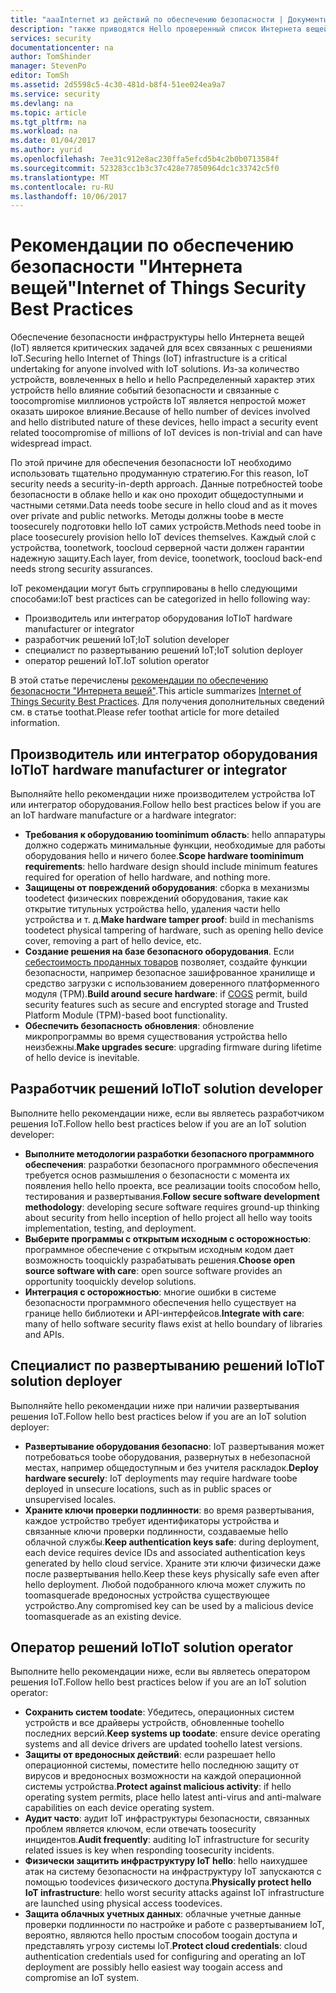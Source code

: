 ```yaml
---
title: "aaaInternet из действий по обеспечению безопасности | Документы Microsoft"
description: "также приводятся Hello проверенный список Интернета вещей рекомендации по обеспечению безопасности и общие рекомендации."
services: security
documentationcenter: na
author: TomShinder
manager: StevenPo
editor: TomSh
ms.assetid: 2d5598c5-4c30-481d-b8f4-51ee024ea9a7
ms.service: security
ms.devlang: na
ms.topic: article
ms.tgt_pltfrm: na
ms.workload: na
ms.date: 01/04/2017
ms.author: yurid
ms.openlocfilehash: 7ee31c912e8ac230ffa5efcd5b4c2b0b0713584f
ms.sourcegitcommit: 523283cc1b3c37c428e77850964dc1c33742c5f0
ms.translationtype: MT
ms.contentlocale: ru-RU
ms.lasthandoff: 10/06/2017
---
```

# <a name="internet-of-things-security-best-practices"></a><span data-ttu-id="ac8ce-103">Рекомендации по обеспечению безопасности "Интернета вещей"</span><span class="sxs-lookup"><span data-stu-id="ac8ce-103">Internet of Things Security Best Practices</span></span>
<span data-ttu-id="ac8ce-104">Обеспечение безопасности инфраструктуры hello Интернета вещей (IoT) является критических задачей для всех связанных с решениями IoT.</span><span class="sxs-lookup"><span data-stu-id="ac8ce-104">Securing hello Internet of Things (IoT) infrastructure is a critical undertaking for anyone involved with IoT solutions.</span></span> <span data-ttu-id="ac8ce-105">Из-за количество устройств, вовлеченных в hello и hello Распределенный характер этих устройств hello влияние событий безопасности и связанные с toocompromise миллионов устройств IoT является непростой может оказать широкое влияние.</span><span class="sxs-lookup"><span data-stu-id="ac8ce-105">Because of hello number of devices involved and hello distributed nature of these devices, hello impact a security event related toocompromise of millions of IoT devices is non-trivial and can have widespread impact.</span></span>

<span data-ttu-id="ac8ce-106">По этой причине для обеспечения безопасности IoT необходимо использовать тщательно продуманную стратегию.</span><span class="sxs-lookup"><span data-stu-id="ac8ce-106">For this reason, IoT security needs a security-in-depth approach.</span></span> <span data-ttu-id="ac8ce-107">Данные потребностей toobe безопасности в облаке hello и как оно проходит общедоступными и частными сетями.</span><span class="sxs-lookup"><span data-stu-id="ac8ce-107">Data needs toobe secure in hello cloud and as it moves over private and public networks.</span></span> <span data-ttu-id="ac8ce-108">Методы должны toobe в месте toosecurely подготовки hello IoT самих устройств.</span><span class="sxs-lookup"><span data-stu-id="ac8ce-108">Methods need toobe in place toosecurely provision hello IoT devices themselves.</span></span> <span data-ttu-id="ac8ce-109">Каждый слой с устройства, toonetwork, toocloud серверной части должен гарантии надежную защиту.</span><span class="sxs-lookup"><span data-stu-id="ac8ce-109">Each layer, from device, toonetwork, toocloud back-end needs strong security assurances.</span></span>

<span data-ttu-id="ac8ce-110">IoT рекомендации могут быть сгруппированы в hello следующими способами:</span><span class="sxs-lookup"><span data-stu-id="ac8ce-110">IoT best practices can be categorized in hello following way:</span></span>

* <span data-ttu-id="ac8ce-111">Производитель или интегратор оборудования IoT</span><span class="sxs-lookup"><span data-stu-id="ac8ce-111">IoT hardware manufacturer or integrator</span></span>
* <span data-ttu-id="ac8ce-112">разработчик решений IoT;</span><span class="sxs-lookup"><span data-stu-id="ac8ce-112">IoT solution developer</span></span>
* <span data-ttu-id="ac8ce-113">специалист по развертыванию решений IoT;</span><span class="sxs-lookup"><span data-stu-id="ac8ce-113">IoT solution deployer</span></span>
* <span data-ttu-id="ac8ce-114">оператор решений IoT.</span><span class="sxs-lookup"><span data-stu-id="ac8ce-114">IoT solution operator</span></span>

<span data-ttu-id="ac8ce-115">В этой статье перечислены [рекомендации по обеспечению безопасности "Интернета вещей"](../iot-suite/iot-security-best-practices.md).</span><span class="sxs-lookup"><span data-stu-id="ac8ce-115">This article summarizes [Internet of Things Security Best Practices](../iot-suite/iot-security-best-practices.md).</span></span> <span data-ttu-id="ac8ce-116">Для получения дополнительных сведений см. в статье toothat.</span><span class="sxs-lookup"><span data-stu-id="ac8ce-116">Please refer toothat article for more detailed information.</span></span>

## <a name="iot-hardware-manufacturer-or-integrator"></a><span data-ttu-id="ac8ce-117">Производитель или интегратор оборудования IoT</span><span class="sxs-lookup"><span data-stu-id="ac8ce-117">IoT hardware manufacturer or integrator</span></span>
<span data-ttu-id="ac8ce-118">Выполняйте hello рекомендации ниже производителем устройства IoT или интегратор оборудования.</span><span class="sxs-lookup"><span data-stu-id="ac8ce-118">Follow hello best practices below if you are an IoT hardware manufacture or a hardware integrator:</span></span>

* <span data-ttu-id="ac8ce-119">**Требования к оборудованию toominimum область**: hello аппаратуры должно содержать минимальные функции, необходимые для работы оборудования hello и ничего более.</span><span class="sxs-lookup"><span data-stu-id="ac8ce-119">**Scope hardware toominimum requirements**: hello hardware design should include minimum features required for operation of hello hardware, and nothing more.</span></span> 
* <span data-ttu-id="ac8ce-120">**Защищены от повреждений оборудования**: сборка в механизмы toodetect физических повреждений оборудования, такие как открытие титульных устройства hello, удаления части hello устройства и т. д.</span><span class="sxs-lookup"><span data-stu-id="ac8ce-120">**Make hardware tamper proof**: build in mechanisms toodetect physical tampering of hardware, such as opening hello device cover, removing a part of hello device, etc.</span></span> 
* <span data-ttu-id="ac8ce-121">**Создание решения на базе безопасного оборудования**. Если [себестоимость проданных товаров](https://en.wikipedia.org/wiki/Cost_of_goods_sold) позволяет, создайте функции безопасности, например безопасное зашифрованное хранилище и средство загрузки с использованием доверенного платформенного модуля (TPM).</span><span class="sxs-lookup"><span data-stu-id="ac8ce-121">**Build around secure hardware**: if [COGS](https://en.wikipedia.org/wiki/Cost_of_goods_sold) permit, build security features such as secure and encrypted storage and Trusted Platform Module (TPM)-based boot functionality.</span></span>
* <span data-ttu-id="ac8ce-122">**Обеспечить безопасность обновления**: обновление микропрограммы во время существования устройства hello неизбежны.</span><span class="sxs-lookup"><span data-stu-id="ac8ce-122">**Make upgrades secure**: upgrading firmware during lifetime of hello device is inevitable.</span></span>

## <a name="iot-solution-developer"></a><span data-ttu-id="ac8ce-123">Разработчик решений IoT</span><span class="sxs-lookup"><span data-stu-id="ac8ce-123">IoT solution developer</span></span>
<span data-ttu-id="ac8ce-124">Выполните hello рекомендации ниже, если вы являетесь разработчиком решения IoT.</span><span class="sxs-lookup"><span data-stu-id="ac8ce-124">Follow hello best practices below if you are an IoT solution developer:</span></span>

* <span data-ttu-id="ac8ce-125">**Выполните методологии разработки безопасного программного обеспечения**: разработки безопасного программного обеспечения требуется основ размышления о безопасности с момента их появления hello hello проекта, все реализации tooits способом hello, тестирования и развертывания.</span><span class="sxs-lookup"><span data-stu-id="ac8ce-125">**Follow secure software development methodology**: developing secure software requires ground-up thinking about security from hello inception of hello project all hello way tooits implementation, testing, and deployment.</span></span>
* <span data-ttu-id="ac8ce-126">**Выберите программы с открытым исходным с осторожностью**: программное обеспечение с открытым исходным кодом дает возможность tooquickly разрабатывать решения.</span><span class="sxs-lookup"><span data-stu-id="ac8ce-126">**Choose open source software with care**: open source software provides an opportunity tooquickly develop solutions.</span></span>
* <span data-ttu-id="ac8ce-127">**Интеграция с осторожностью**: многие ошибки в системе безопасности программного обеспечения hello существует на границе hello библиотеки и API-интерфейсов.</span><span class="sxs-lookup"><span data-stu-id="ac8ce-127">**Integrate with care**: many of hello software security flaws exist at hello boundary of libraries and APIs.</span></span> 

## <a name="iot-solution-deployer"></a><span data-ttu-id="ac8ce-128">Специалист по развертыванию решений IoT</span><span class="sxs-lookup"><span data-stu-id="ac8ce-128">IoT solution deployer</span></span>
<span data-ttu-id="ac8ce-129">Выполняйте hello рекомендации ниже при наличии развертывания решения IoT.</span><span class="sxs-lookup"><span data-stu-id="ac8ce-129">Follow hello best practices below if you are an IoT solution deployer:</span></span>

* <span data-ttu-id="ac8ce-130">**Развертывание оборудования безопасно**: IoT развертывания может потребоваться toobe оборудования, развернутых в небезопасной местах, например общедоступным и без учителя раскладок.</span><span class="sxs-lookup"><span data-stu-id="ac8ce-130">**Deploy hardware securely**: IoT deployments may require hardware toobe deployed in unsecure locations, such as in public spaces or unsupervised locales.</span></span>
* <span data-ttu-id="ac8ce-131">**Храните ключи проверки подлинности**: во время развертывания, каждое устройство требует идентификаторы устройства и связанные ключи проверки подлинности, создаваемые hello облачной службы.</span><span class="sxs-lookup"><span data-stu-id="ac8ce-131">**Keep authentication keys safe**: during deployment, each device requires device IDs and associated authentication keys generated by hello cloud service.</span></span> <span data-ttu-id="ac8ce-132">Храните эти ключи физически даже после развертывания hello.</span><span class="sxs-lookup"><span data-stu-id="ac8ce-132">Keep these keys physically safe even after hello deployment.</span></span> <span data-ttu-id="ac8ce-133">Любой подобранного ключа может служить по toomasquerade вредоносных устройства существующее устройство.</span><span class="sxs-lookup"><span data-stu-id="ac8ce-133">Any compromised key can be used by a malicious device toomasquerade as an existing device.</span></span>

## <a name="iot-solution-operator"></a><span data-ttu-id="ac8ce-134">Оператор решений IoT</span><span class="sxs-lookup"><span data-stu-id="ac8ce-134">IoT solution operator</span></span>
<span data-ttu-id="ac8ce-135">Выполните hello рекомендации ниже, если вы являетесь оператором решения IoT.</span><span class="sxs-lookup"><span data-stu-id="ac8ce-135">Follow hello best practices below if you are an IoT solution operator:</span></span>

* <span data-ttu-id="ac8ce-136">**Сохранить систем toodate**: Убедитесь, операционных систем устройств и все драйверы устройств, обновленные toohello последних версий.</span><span class="sxs-lookup"><span data-stu-id="ac8ce-136">**Keep systems up toodate**: ensure device operating systems and all device drivers are updated toohello latest versions.</span></span> 
* <span data-ttu-id="ac8ce-137">**Защиты от вредоносных действий**: если разрешает hello операционной системы, поместите hello последнюю защиту от вирусов и вредоносных возможности на каждой операционной системы устройства.</span><span class="sxs-lookup"><span data-stu-id="ac8ce-137">**Protect against malicious activity**: if hello operating system permits, place hello latest anti-virus and anti-malware capabilities on each device operating system.</span></span> 
* <span data-ttu-id="ac8ce-138">**Аудит часто**: аудит IoT инфраструктуры безопасности, связанных проблем является ключом, если отвечать toosecurity инцидентов.</span><span class="sxs-lookup"><span data-stu-id="ac8ce-138">**Audit frequently**: auditing IoT infrastructure for security related issues is key when responding toosecurity incidents.</span></span>
* <span data-ttu-id="ac8ce-139">**Физически защитить инфраструктуру IoT hello**: hello наихудшее атак на систему безопасности на инфраструктуру IoT запускаются с помощью toodevices физического доступа.</span><span class="sxs-lookup"><span data-stu-id="ac8ce-139">**Physically protect hello IoT infrastructure**: hello worst security attacks against IoT infrastructure are launched using physical access toodevices.</span></span>
* <span data-ttu-id="ac8ce-140">**Защита облачных учетных данных**: облачные учетные данные проверки подлинности по настройке и работе с развертыванием IoT, вероятно, являются hello простым способом toogain доступа и представлять угрозу системы IoT.</span><span class="sxs-lookup"><span data-stu-id="ac8ce-140">**Protect cloud credentials**: cloud authentication credentials used for configuring and operating an IoT deployment are possibly hello easiest way toogain access and compromise an IoT system.</span></span> 

